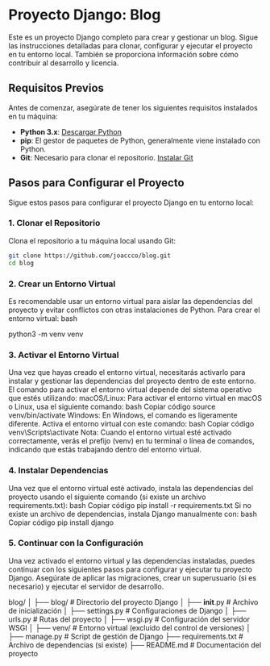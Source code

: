 # Proyecto Django: Blog

Este es un proyecto Django completo para crear y gestionar un blog. Sigue las instrucciones detalladas para clonar, configurar y ejecutar el proyecto en tu entorno local. También se proporciona información sobre cómo contribuir al desarrollo y licencia.

## Requisitos Previos

Antes de comenzar, asegúrate de tener los siguientes requisitos instalados en tu máquina:

- **Python 3.x**: [Descargar Python](https://www.python.org/downloads/)
- **pip**: El gestor de paquetes de Python, generalmente viene instalado con Python.
- **Git**: Necesario para clonar el repositorio. [Instalar Git](https://git-scm.com/book/en/v2/Getting-Started-Installing-Git)

## Pasos para Configurar el Proyecto

Sigue estos pasos para configurar el proyecto Django en tu entorno local:

### 1. Clonar el Repositorio

Clona el repositorio a tu máquina local usando Git:

```bash
git clone https://github.com/joaccco/blog.git
cd blog
```

### 2. Crear un Entorno Virtual
Es recomendable usar un entorno virtual para aislar las dependencias del proyecto y evitar conflictos con otras instalaciones de Python. Para crear el entorno virtual:
bash

python3 -m venv venv


### 3. Activar el Entorno Virtual
Una vez que hayas creado el entorno virtual, necesitarás activarlo para instalar y gestionar las dependencias del proyecto dentro de este entorno. El comando para activar el entorno virtual depende del sistema operativo que estés utilizando:
macOS/Linux:
Para activar el entorno virtual en macOS o Linux, usa el siguiente comando:
bash
Copiar código
source venv/bin/activate
Windows:
En Windows, el comando es ligeramente diferente. Activa el entorno virtual con este comando:
bash
Copiar código
venv\Scripts\activate
Nota: Cuando el entorno virtual esté activado correctamente, verás el prefijo (venv) en tu terminal o línea de comandos, indicando que estás trabajando dentro del entorno virtual.

### 4. Instalar Dependencias
Una vez que el entorno virtual esté activado, instala las dependencias del proyecto usando el siguiente comando (si existe un archivo requirements.txt):
bash
Copiar código
pip install -r requirements.txt
Si no existe un archivo de dependencias, instala Django manualmente con:
bash
Copiar código
pip install django

### 5. Continuar con la Configuración
Una vez activado el entorno virtual y las dependencias instaladas, puedes continuar con los siguientes pasos para configurar y ejecutar tu proyecto Django. Asegúrate de aplicar las migraciones, crear un superusuario (si es necesario) y ejecutar el servidor de desarrollo.

blog/
│
├── blog/               # Directorio del proyecto Django
│   ├── __init__.py     # Archivo de inicialización
│   ├── settings.py     # Configuraciones de Django
│   ├── urls.py         # Rutas del proyecto
│   ├── wsgi.py         # Configuración del servidor WSGI
│
├── venv/               # Entorno virtual (excluido del control de versiones)
│
├── manage.py           # Script de gestión de Django
├── requirements.txt    # Archivo de dependencias (si existe)
├── README.md           # Documentación del proyecto


